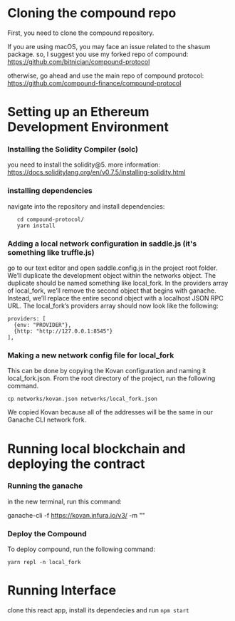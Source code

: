 # Cloning the compound repo

First, you need to clone the compound repository.

If you are using macOS, you may face an issue related to the shasum package. so, I suggest you use my forked repo of compound:
https://github.com/bitnician/compound-protocol

otherwise, go ahead and use the main repo of compound protocol:
https://github.com/compound-finance/compound-protocol

# Setting up an Ethereum Development Environment

### Installing the Solidity Compiler (solc)

you need to install the solidity@5. more information:
https://docs.soliditylang.org/en/v0.7.5/installing-solidity.html

### installing dependencies

navigate into the repository and install dependencies:

```
   cd compound-protocol/
   yarn install
```

### Adding a local network configuration in saddle.js (it's something like truffle.js)

go to our text editor and open saddle.config.js in the project root folder. We’ll duplicate the development object within the networks object. The duplicate should be named something like local_fork.
In the providers array of local_fork, we’ll remove the second object that begins with ganache. Instead, we’ll replace the entire second object with a localhost JSON RPC URL. The local_fork’s providers array should now look like the following:

```
providers: [
  {env: "PROVIDER"},
  {http: "http://127.0.0.1:8545"}
],
```

### Making a new network config file for local_fork

This can be done by copying the Kovan configuration and naming it local_fork.json. From the root directory of the project, run the following command.

```
cp networks/kovan.json networks/local_fork.json
```

We copied Kovan because all of the addresses will be the same in our Ganache CLI network fork.

# Running local blockchain and deploying the contract

### Running the ganache

in the new terminal, run this command:

ganache-cli -f https://kovan.infura.io/v3/<infuraProjectId> -m "<Your-Mnemonic>"

### Deploy the Compound

To deploy compound, run the following command:

```
yarn repl -n local_fork

```

# Running Interface

clone this react app, install its dependecies and run `npm start`
